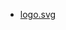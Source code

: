 - [logo.svg](https://raw.githubusercontent.com/Wdataorg/Wdata/main/img/logo.svg?token=GHSAT0AAAAAABVWSIL7CYRS5G5DO4DLFXSKYVL56AQ)
